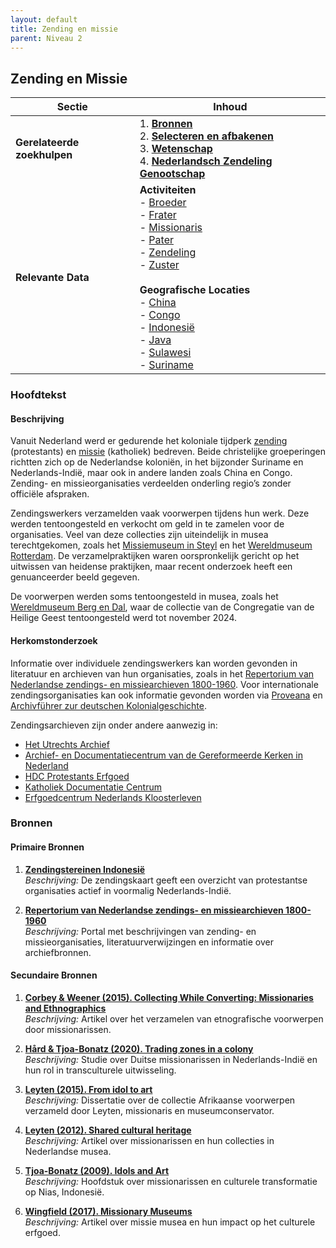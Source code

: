 ```yaml
---
layout: default
title: Zending en missie
parent: Niveau 2
---
```

## Zending en Missie

| **Sectie**                | **Inhoud**                                                                                                         |
|---------------------------|---------------------------------------------------------------------------------------------------------------------|
| **Gerelateerde zoekhulpen**| 1. **[Bronnen](niveau1/Dutch/Bronnen_20240425.yml)** <br> 2. **[Selecteren en afbakenen](niveau1/Dutch/SelecterenEnAfbakenen_20240425.yml)** <br> 3. **[Wetenschap](niveau2/Dutch/Science_20240814.yml)** <br> 4. **[Nederlandsch Zendeling Genootschap](niveau3/Dutch/NZG_20240314.yml)** |
| **Relevante Data**        | **Activiteiten** <br> - [Broeder](http://www.wikidata.org/entity/Q16824629) <br> - [Frater](http://vocab.getty.edu/aat/300266789) <br> - [Missionaris](http://www.wikidata.org/entity/Q219477) <br> - [Pater](http://www.wikidata.org/entity/Q435940) <br> - [Zendeling](http://www.wikidata.org/entity/Q20746152) <br> - [Zuster](https://www.wikidata.org/entity/Q191808) <br> <br> **Geografische Locaties** <br> - [China](https://www.geonames.org/1814991) <br> - [Congo](https://www.geonames.org/203312) <br> - [Indonesië](https://www.geonames.org/1643084) <br> - [Java](https://www.geonames.org/1642673) <br> - [Sulawesi](https://www.geonames.org/9062340) <br> - [Suriname](https://www.geonames.org/3382998) |



### Hoofdtekst

#### Beschrijving

Vanuit Nederland werd er gedurende het koloniale tijdperk [zending](https://data.indischherinneringscentrum.nl/ied/104099) (protestants) en [missie](https://hdl.handle.net/20.500.11840/termmaster25128) (katholiek) bedreven. Beide christelijke groeperingen richtten zich op de Nederlandse koloniën, in het bijzonder Suriname en Nederlands-Indië, maar ook in andere landen zoals China en Congo. Zending- en missieorganisaties verdeelden onderling regio’s zonder officiële afspraken.  

Zendingswerkers verzamelden vaak voorwerpen tijdens hun werk. Deze werden tentoongesteld en verkocht om geld in te zamelen voor de organisaties. Veel van deze collecties zijn uiteindelijk in musea terechtgekomen, zoals het [Missiemuseum in Steyl](https://www.wikidata.org/entity/Q2534749) en het [Wereldmuseum Rotterdam](https://www.wikidata.org/entity/Q2042754). De verzamelpraktijken waren oorspronkelijk gericht op het uitwissen van heidense praktijken, maar recent onderzoek heeft een genuanceerder beeld gegeven.  

De voorwerpen werden soms tentoongesteld in musea, zoals het [Wereldmuseum Berg en Dal](https://www.wikidata.org/entity/Q2470853), waar de collectie van de Congregatie van de Heilige Geest tentoongesteld werd tot november 2024.

#### Herkomstonderzoek

Informatie over individuele zendingswerkers kan worden gevonden in literatuur en archieven van hun organisaties, zoals in het [Repertorium van Nederlandse zendings- en missiearchieven 1800-1960](https://resources.huygens.knaw.nl/repertoriumzendingmissie). Voor internationale zendingsorganisaties kan ook informatie gevonden worden via [Proveana](https://www.proveana.de/en/start) en [Archivführer zur deutschen Kolonialgeschichte](https://archivfuehrer-kolonialzeit.de).

Zendingsarchieven zijn onder andere aanwezig in:  
- [Het Utrechts Archief](https://hetutrechtsarchief.nl/)
- [Archief- en Documentatiecentrum van de Gereformeerde Kerken in Nederland](https://adckampen.nl/)
- [HDC Protestants Erfgoed](https://vu.nl/nl/over-de-vu/diensten/universiteitsbibliotheek/meer-over/collectie-hdc-protestants-erfgoed)
- [Katholiek Documentatie Centrum](https://www.ru.nl/kdc/)
- [Erfgoedcentrum Nederlands Kloosterleven](https://erfgoedkloosterleven.nl/)



### Bronnen

#### Primaire Bronnen

1. **[Zendingstereinen Indonesië](https://resources.huygens.knaw.nl/media/missiezending/afb/zendingsterreinenindonesie.jpg)**  
   *Beschrijving:* De zendingskaart geeft een overzicht van protestantse organisaties actief in voormalig Nederlands-Indië.

2. **[Repertorium van Nederlandse zendings- en missiearchieven 1800-1960](https://resources.huygens.knaw.nl/repertoriumzendingmissie)**  
   *Beschrijving:* Portal met beschrijvingen van zending- en missieorganisaties, literatuurverwijzingen en informatie over archiefbronnen.

#### Secundaire Bronnen

1. **[Corbey & Weener (2015). Collecting While Converting: Missionaries and Ethnographics](https://research.tilburguniversity.edu/files/7806097/Corbey_Weener_2015.pdf)**  
   *Beschrijving:* Artikel over het verzamelen van etnografische voorwerpen door missionarissen.

2. **[Hård & Tjoa-Bonatz (2020). Trading zones in a colony](https://dx.doi.org/10.1177/0306312720925913)**  
   *Beschrijving:* Studie over Duitse missionarissen in Nederlands-Indië en hun rol in transculturele uitwisseling.

3. **[Leyten (2015). From idol to art](https://research.tilburguniversity.edu/files/5749831/Leijten_From_idol_15_04_2015.pdf)**  
   *Beschrijving:* Dissertatie over de collectie Afrikaanse voorwerpen verzameld door Leyten, missionaris en museumconservator.

4. **[Leyten (2012). Shared cultural heritage](https://doi.org/10.2752/175183412X13286288798051)**  
   *Beschrijving:* Artikel over missionarissen en hun collecties in Nederlandse musea.

5. **[Tjoa-Bonatz (2009). Idols and Art](https://doi.org/10.1057/9780230235458_5)**  
   *Beschrijving:* Hoofdstuk over missionarissen en culturele transformatie op Nias, Indonesië.

6. **[Wingfield (2017). Missionary Museums](https://doi.org/10.5040/9781474255554.ch-026)**  
   *Beschrijving:* Artikel over missie musea en hun impact op het culturele erfgoed.
